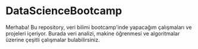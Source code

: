 # DataScienceBootcamp


Merhaba! Bu repository, veri bilimi bootcamp'inde yapacağım çalışmaları ve projeleri içeriyor. Burada veri analizi, makine öğrenmesi ve algoritmalar üzerine çeşitli çalışmalar bulabilirsiniz.
